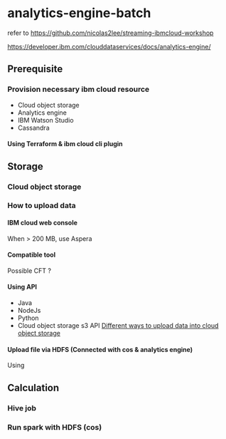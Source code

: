 # analytics-engine-batch
refer to https://github.com/nicolas2lee/streaming-ibmcloud-workshop

https://developer.ibm.com/clouddataservices/docs/analytics-engine/
## Prerequisite

### Provision necessary ibm cloud resource
* Cloud object storage
* Analytics engine
* IBM Watson Studio
* Cassandra
#### Using Terraform & ibm cloud cli plugin

## Storage
### Cloud object storage
### How to upload data
#### IBM cloud web console
When > 200 MB, use Aspera
#### Compatible tool
Possible CFT ?
#### Using API
* Java
* NodeJs
* Python
* Cloud object storage s3 API
[Different ways to upload data into cloud object storage](https://cloud.ibm.com/docs/services/cloud-object-storage?topic=cloud-object-storage-upload)
#### Upload file via HDFS (Connected with cos & analytics engine)
Using

## Calculation



### Hive job

### Run spark with HDFS (cos)